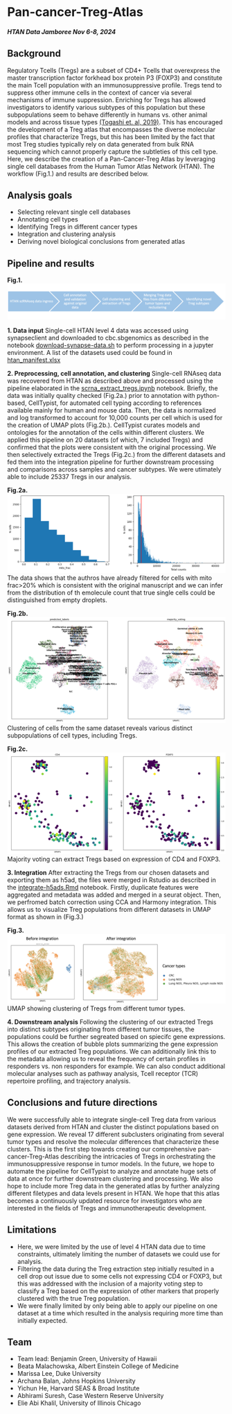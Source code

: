 # Pan-cancer-Treg-Atlas
##### HTAN Data Jamboree Nov 6-8, 2024
## Background
Regulatory Tcells (Tregs) are a subset of CD4+ Tcells that overexpress the master transcription factor forkhead box protein P3 (FOXP3) and constitute the main Tcell population with an immunosuppressive profile. Tregs tend to suppress other immune cells in the context of cancer via several mechanisms of immune suppression. Enriching for Tregs has allowed investigators to identify various subtypes of this population but these subpopulations seem to behave differently in humans vs. other animal models and across tissue types [(Togashi et. al, 2019)](https://www.nature.com/articles/s41571-019-0175-7). This has encouraged the development of a Treg atlas that encompasses the diverse molecular profiles that characterize Tregs, but this has been limited by the fact that most Treg studies typically rely on data generated from bulk RNA sequencing which cannot properly capture the subtleties of this cell type. Here, we describe the creation of a Pan-Cancer-Treg Atlas by leveraging single cell databases from the Human Tumor Atlas Network (HTAN). The workflow (Fig.1.) and results are described below.
## Analysis goals
- Selecting relevant single cell databases
- Annotating cell types
- Identifying Tregs in different cancer types
- Integration and clustering analysis
- Deriving novel biological conclusions from generated atlas

## Pipeline and results
**Fig.1.**
![Alt Text](workflow.png)

**1. Data input**
Single-cell HTAN level 4 data was accessed using synapseclient and downloaded to cbc.sbgenomics as described in the notebook [download-synapse-data.sh](download-synpase-data.sh) to perform processing in a jupyter environment. A list of the datasets used could be found in [htan_manifest.xlsx](htan_manifest.xlsx)

**2. Preprocessing, cell annotation, and clustering**
Single-cell RNAseq data was recovered from HTAN as described above and processed using the pipeline elaborated in the [scrna_extract_tregs.ipynb](scrna_extract_tregs.ipynb) notebook. Briefly, the data was initially quality checked (Fig.2a.) prior to annotation with python-based, CellTypist, for automated cell typing according to references available mainly for human and mouse data. Then, the data is normalized and log transformed to account for 10,000 counts per cell which is used for the creation of UMAP plots (Fig.2b.). CellTypist curates models and ontologies for the annotation of the cells within different clusters. We applied this pipeline on 20 datasets (of which, 7 included Tregs) and confirmed that the plots were consistent with the original processing. We then selectively extracted the Tregs (Fig.2c.) from the different datasets and fed them into the integration pipeline for further downstream processing and comparisons across samples and cancer subtypes. We were utimately able to include 25337 Tregs in our analysis.

**Fig.2a.**
![Alt Text](qc.png)
The data shows that the authros have already filtered for cells with mito frac>20% which is consistent with the original manuscript and we can infer from the distribution of th emolecule count that true single cells could be distinguished from empty droplets.

**Fig.2b.**
![Alt Text](umap.png)
Clustering of cells from the same dataset reveals various distinct subpopulations of cell types, including Tregs.

**Fig.2c.**
![Alt Text](filter_for_treg.png)
Majority voting can extract Tregs based on expression of CD4 and FOXP3.

**3. Integration**
After extracting the Tregs from our chosen datasets and exporting them as h5ad, the files were merged in Rstudio as described in the [integrate-h5ads.Rmd](integrate-h5ads.Rmd) notebook. Firstly, duplicate features were aggregated and metadata was added and merged in a seurat object. Then, we perfromed batch correction using CCA and Harmony integration. This allows us to visualize Treg populations from different datasets in UMAP format as shown in (Fig.3.)

**Fig.3.**
![Alt Text](integration.png)
UMAP showing clustering of Tregs from different tumor types.

**4. Downstream analysis**
Following the clustering of our extracted Tregs into distinct subtypes originating from different tumor tissues, the populations could be further segreated based on spiecifc gene expressions. This allows the creation of bubble plots summarizing the gene expression profiles of our extracted Treg populations. We can additionally link this to the metadata allowing us to reveal the frequency of certain profiles in responders vs. non responders for example. We can also conduct additional molecular analyses such as pathway analysis, Tcell receptor (TCR) repertoire profiling, and trajectory analysis.

## Conclusions and future directions
We were successfully able to integrate single-cell Treg data from various datasets derived from HTAN and cluster the distinct populations based on gene expression. We reveal 17 different subclusters originating from several tumor types and resolve the molecular differences that characterize these clusters. This is the first step towards creating our comprehensive pan-cancer-Treg-Atlas describing the intricacies of Tregs in orchestrating the immunosuppressive response in tumor models. In the future, we hope to automate the pipeline for CellTypist to analyze and annotate huge sets of data at once for further downstream clustering and processing. We also hope to include more Treg data in the generated atlas by further analyzing different filetypes and data levels present in HTAN. We hope that this atlas becomes a continuously updated resource for investigators who are interested in the fields of Tregs and immunotherapeutic development.

## Limitations
- Here, we were limited by the use of level 4 HTAN data due to time constraints, ultimately limiting the number of datasets we could use for analysis.
- Filtering the data during the Treg extraction step initially resulted in a cell drop out issue due to some cells not expressing CD4 or FOXP3, but this was addressed with the inclusion of a majority voting step to classify a Treg based on the expression of other markers that properly clustered with the true Treg population.
- We were finally limited by only being able to apply our pipeline on one dataset at a time which resulted in the analysis requiring more time than initially expected.

## Team
- Team lead: Benjamin Green, University of Hawaii
- Beata Malachowska, Albert Einstein College of Medicine
- Marissa Lee, Duke University
- Archana Balan, Johns Hopkins University
- Yichun He, Harvard SEAS & Broad Institute
- Abhirami Suresh, Case Western Reserve University
- Elie Abi Khalil, University of Illinois Chicago

